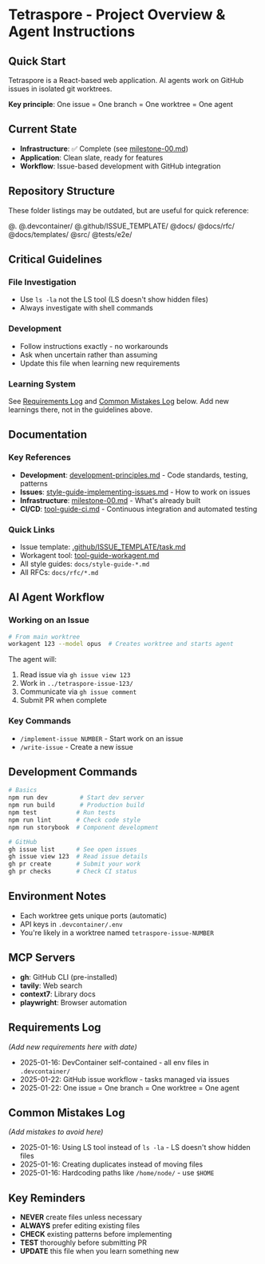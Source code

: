 # Tetraspore - Project Overview & Agent Instructions

## Quick Start
Tetraspore is a React-based web application. AI agents work on GitHub issues in isolated git worktrees.

**Key principle**: One issue = One branch = One worktree = One agent

## Current State
- **Infrastructure**: ✅ Complete (see [milestone-00.md](docs/rfc/milestone-00.md))
- **Application**: Clean slate, ready for features
- **Workflow**: Issue-based development with GitHub integration

## Repository Structure
These folder listings may be outdated, but are useful for quick reference:

@.
@.devcontainer/
@.github/ISSUE_TEMPLATE/
@docs/
@docs/rfc/
@docs/templates/
@src/
@tests/e2e/

## Critical Guidelines

### File Investigation
- Use `ls -la` not the LS tool (LS doesn't show hidden files)
- Always investigate with shell commands

### Development
- Follow instructions exactly - no workarounds
- Ask when uncertain rather than assuming
- Update this file when learning new requirements

### Learning System
See [Requirements Log](#requirements-log) and [Common Mistakes Log](#common-mistakes-log) below.
Add new learnings there, not in the guidelines above.

## Documentation

### Key References
- **Development**: [development-principles.md](docs/development-principles.md) - Code standards, testing, patterns
- **Issues**: [style-guide-implementing-issues.md](docs/style-guide-implementing-issues.md) - How to work on issues
- **Infrastructure**: [milestone-00.md](docs/rfc/milestone-00.md) - What's already built
- **CI/CD**: [tool-guide-ci.md](docs/tool-guide-ci.md) - Continuous integration and automated testing

### Quick Links
- Issue template: [.github/ISSUE_TEMPLATE/task.md](.github/ISSUE_TEMPLATE/task.md)
- Workagent tool: [tool-guide-workagent.md](docs/tool-guide-workagent.md)
- All style guides: `docs/style-guide-*.md`
- All RFCs: `docs/rfc/*.md`

## AI Agent Workflow

### Working on an Issue
```bash
# From main worktree
workagent 123 --model opus  # Creates worktree and starts agent
```

The agent will:
1. Read issue via `gh issue view 123`
2. Work in `../tetraspore-issue-123/`
3. Communicate via `gh issue comment`
4. Submit PR when complete

### Key Commands
- `/implement-issue NUMBER` - Start work on an issue
- `/write-issue` - Create a new issue

## Development Commands
```bash
# Basics
npm run dev         # Start dev server
npm run build       # Production build
npm test           # Run tests
npm run lint       # Check code style
npm run storybook  # Component development

# GitHub
gh issue list      # See open issues
gh issue view 123  # Read issue details
gh pr create       # Submit your work
gh pr checks       # Check CI status
```

## Environment Notes
- Each worktree gets unique ports (automatic)
- API keys in `.devcontainer/.env`
- You're likely in a worktree named `tetraspore-issue-NUMBER`

## MCP Servers
- **gh**: GitHub CLI (pre-installed)
- **tavily**: Web search
- **context7**: Library docs
- **playwright**: Browser automation

## Requirements Log
*(Add new requirements here with date)*

- 2025-01-16: DevContainer self-contained - all env files in `.devcontainer/`
- 2025-01-22: GitHub issue workflow - tasks managed via issues
- 2025-01-22: One issue = One branch = One worktree = One agent

## Common Mistakes Log
*(Add mistakes to avoid here)*

- 2025-01-16: Using LS tool instead of `ls -la` - LS doesn't show hidden files
- 2025-01-16: Creating duplicates instead of moving files
- 2025-01-16: Hardcoding paths like `/home/node/` - use `$HOME`

## Key Reminders
- **NEVER** create files unless necessary
- **ALWAYS** prefer editing existing files
- **CHECK** existing patterns before implementing
- **TEST** thoroughly before submitting PR
- **UPDATE** this file when you learn something new